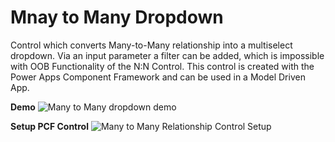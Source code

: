 # Mnay to Many Dropdown
Control which converts Many-to-Many relationship into a multiselect dropdown. Via an input parameter a filter can be added, which is impossible with OOB Functionality of the N:N Control. This control is created with the Power Apps Component Framework and can be used in a Model Driven App.


**Demo**
![Many to Many dropdown demo](https://github.com/user-attachments/assets/2f1f7aae-2131-41de-8915-1ce9f6d92caf)

**Setup PCF Control**
![Many to Many Relationship Control Setup](https://github.com/user-attachments/assets/605e9ef7-0b9c-43d1-8ee1-404bc48ffd3c)
